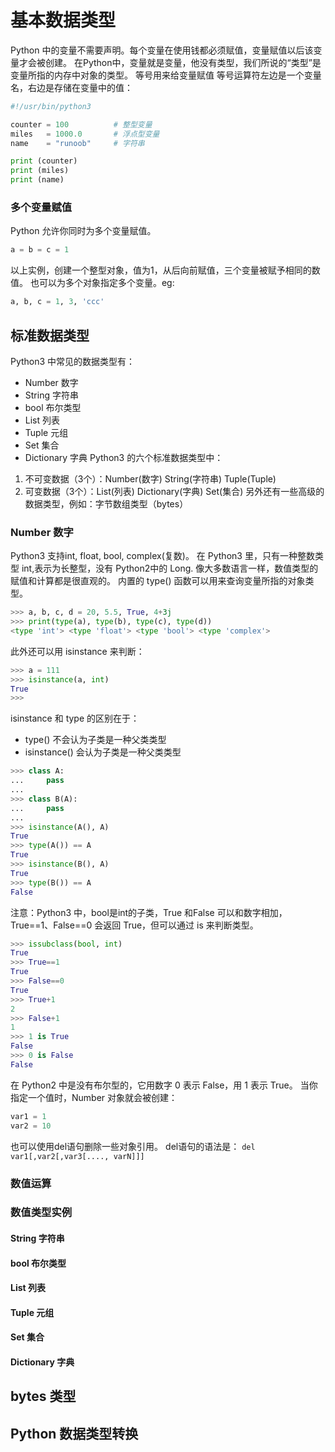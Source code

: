 # 基本数据类型
Python 中的变量不需要声明。每个变量在使用钱都必须赋值，变量赋值以后该变量才会被创建。
在Python中，变量就是变量，他没有类型，我们所说的“类型”是变量所指的内存中对象的类型。
等号用来给变量赋值
等号运算符左边是一个变量名，右边是存储在变量中的值：
```py
#!/usr/bin/python3

counter = 100          # 整型变量
miles   = 1000.0       # 浮点型变量
name    = "runoob"     # 字符串

print (counter)
print (miles)
print (name)
```
### 多个变量赋值
Python 允许你同时为多个变量赋值。
```py
a = b = c = 1
```
以上实例，创建一个整型对象，值为1，从后向前赋值，三个变量被赋予相同的数值。
也可以为多个对象指定多个变量。eg:
```py
a, b, c = 1, 3, 'ccc'

```

## 标准数据类型
Python3 中常见的数据类型有：
- Number 数字
- String 字符串
- bool 布尔类型
- List 列表
- Tuple 元组
- Set 集合
- Dictionary 字典
Python3 的六个标准数据类型中：
1. 不可变数据（3个）：Number(数字) String(字符串) Tuple(Tuple)
2. 可变数据（3个）：List(列表) Dictionary(字典) Set(集合)
另外还有一些高级的数据类型，例如：字节数组类型（bytes）
### Number 数字
Python3 支持int, float, bool, complex(复数)。
在 Python3 里，只有一种整数类型 int,表示为长整型，没有 Python2中的 Long.
像大多数语言一样，数值类型的赋值和计算都是很直观的。
内置的 type() 函数可以用来查询变量所指的对象类型。
```py 
>>> a, b, c, d = 20, 5.5, True, 4+3j
>>> print(type(a), type(b), type(c), type(d))
<type 'int'> <type 'float'> <type 'bool'> <type 'complex'>
```
此外还可以用 isinstance 来判断：
```py
>>> a = 111
>>> isinstance(a, int)
True
>>>
```
isinstance 和 type 的区别在于：
- type() 不会认为子类是一种父类类型
- isinstance() 会认为子类是一种父类类型
```py
>>> class A:
...     pass
... 
>>> class B(A):
...     pass
... 
>>> isinstance(A(), A)
True
>>> type(A()) == A 
True
>>> isinstance(B(), A)
True
>>> type(B()) == A
False
```
注意：Python3 中，bool是int的子类，True 和False 可以和数字相加，True==1、False==0 会返回 True，但可以通过 is 来判断类型。
```py
>>> issubclass(bool, int) 
True
>>> True==1
True
>>> False==0
True
>>> True+1
2
>>> False+1
1
>>> 1 is True
False
>>> 0 is False
False
```
在 Python2 中是没有布尔型的，它用数字 0 表示 False，用 1 表示 True。
当你指定一个值时，Number 对象就会被创建：
```py
var1 = 1
var2 = 10
```
也可以使用del语句删除一些对象引用。
del语句的语法是：
`del var1[,var2[,var3[...., varN]]]`

### 数值运算

### 数值类型实例

#### String 字符串

#### bool 布尔类型

#### List 列表

#### Tuple 元组

#### Set 集合

#### Dictionary 字典

## bytes 类型

## Python 数据类型转换



